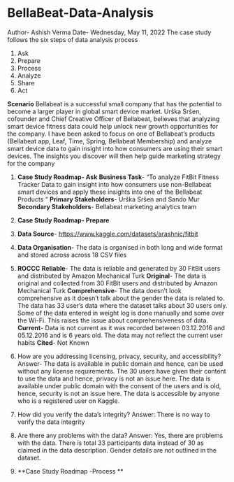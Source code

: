 # BellaBeat-Data-Analysis

Author- Ashish Verma
Date- Wednesday, May 11, 2022
The case study follows the six steps of data analysis process
1.	Ask
2.	Prepare
3.	Process
4.	Analyze
5.	Share
6.	Act

**Scenario**
Bellabeat is a successful small company that has the potential to become a larger player in global smart device market. Urška Sršen, cofounder and Chief Creative Officer of Bellabeat, believes that analyzing smart device fitness data could help unlock new growth opportunities for the company. I have been asked to focus on one of Bellabeat’s products (Bellabeat app, Leaf, Time, Spring, Bellabeat Membership) and analyze smart device data to gain insight into how consumers are using their smart devices. The insights you discover will then help guide marketing strategy for the company

1.	**Case Study Roadmap- Ask**
**Business Task**- “To analyze FitBit Fitness Tracker Data to gain insight into how consumers use non-Bellabeat smart devices and apply these insights into one of the Bellabeat Products “
**Primary Stakeholders**- Urška Sršen and Sando Mur
**Secondary Stakeholders**- Bellabeat marketing analytics team

2.	**Case Study Roadmap- Prepare**
1.	**Data Source**- https://www.kaggle.com/datasets/arashnic/fitbit
2.	**Data Organisation**- The data is organised in both long and wide format and stored across across 18 CSV files
3.	**ROCCC** 
**Reliable**- The data is reliable and generated by 30 FitBit users and distributed by Amazon Mechanical Turk
**Original**- The data is original and collected from 30 FitBit users and distributed by Amazon Mechanical Turk
**Comprehensive**- The data doesn’t look comprehensive as it doesn’t talk about the gender the data is related to. The data has 33 user’s data where the dataset talks about 30 users only. Some of the data entered in weight log is done manually and some over the Wi-Fi. This raises the issue about comprehensiveness of data.
**Current**- Data is not current as it was recorded between 03.12.2016 and 05.12.2016 and is 6 years old. The data may not reflect the current user habits
**Cited**- Not Known
4.	How are you addressing licensing, privacy, security, and accessibility?
Answer- The data is available in public domain and hence, can be used without any license requirements.
The 30 users have given their content to use the data and hence, privacy is not an issue here.
The data is available under public domain with the consent of the users and is old, hence, security is not an issue here.
The data is accessible by anyone who is a registered user on Kaggle.
5.	How did you verify the data’s integrity?
Answer: There is no way to verify the data integrity
6.	Are there any problems with the data?
Answer: Yes, there are problems with the data. There is total 33 participants data instead of 30 as claimed in the data description. Gender details are not outlined in the dataset.

4. **Case Study Roadmap -Process **

